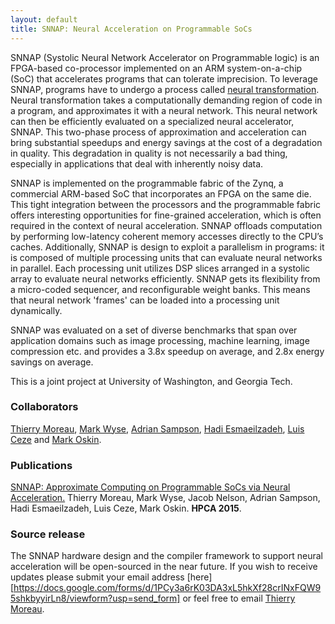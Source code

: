 ```yaml
---
layout: default
title: SNNAP: Neural Acceleration on Programmable SoCs
---
```

SNNAP (Systolic Neural Network Accelerator on Programmable logic) is an FPGA-based co-processor implemented on an ARM system-on-a-chip (SoC) that accelerates programs that can tolerate imprecision. To leverage SNNAP, programs have to undergo a process called [neural transformation](http://sampa.cs.washington.edu/research/approximation/npu.html). Neural transformation takes a computationally demanding region of code in a program, and approximates it with a neural network. This neural network can then be efficiently evaluated on a specialized neural accelerator, SNNAP. This two-phase process of approximation and acceleration can bring substantial speedups and energy savings at the cost of a degradation in quality. This degradation in quality is not necessarily a bad thing, especially in applications that deal with inherently noisy data. 

SNNAP is implemented on the programmable fabric of the Zynq, a commercial ARM-based SoC that incorporates an FPGA on the same die. This tight integration between the processors and the programmable fabric offers interesting opportunities for fine-grained acceleration, which is often required in the context of neural acceleration. SNNAP offloads computation by performing low-latency coherent memory accesses directly to the CPU’s caches. Additionally, SNNAP is design to exploit a parallelism in programs: it is composed of multiple processing units that can evaluate neural networks in parallel. Each processing unit utilizes DSP slices arranged in a systolic array to evaluate neural networks efficiently. SNNAP gets its flexibility from a micro-coded sequencer, and reconfigurable weight banks. This means that neural network 'frames' can be loaded into a processing unit dynamically.

SNNAP was evaluated on a set of diverse benchmarks that span over application domains such as image processing, machine learning, image compression etc. and provides a 3.8x speedup on average, and 2.8x energy savings on average.

This is a joint project at University of Washington, and Georgia Tech.

### Collaborators

[Thierry Moreau](http://www.cs.washington.edu/homes/moreau/),
[Mark Wyse](http://homes.cs.washington.edu/homes/wysem/),
[Adrian Sampson](http://www.cs.washington.edu/homes/asampson/),
[Hadi Esmaeilzadeh](http://www.cc.gatech.edu/~hadi/),
[Luis Ceze](http://www.cs.washington.edu/homes/luisceze/) and
[Mark Oskin](http://www.cs.washington.edu/homes/oskin/).

### Publications

[SNNAP: Approximate Computing on Programmable SoCs via Neural Acceleration.](http://homes.cs.washington.edu/~asampson/media/papers/snnap-hpca2015.pdf)
Thierry Moreau, Mark Wyse, Jacob Nelson, Adrian Sampson, Hadi Esmaeilzadeh, Luis Ceze, Mark Oskin. **HPCA
2015**.

### Source release

The SNNAP hardware design and the compiler framework to support neural acceleration will be open-sourced in the near future.
If you wish to receive updates please submit your email address [here]  [https://docs.google.com/forms/d/1PCy3a6rK03DA3xL5hkXf28crINxFQW95shkbyyirLn8/viewform?usp=send_form] or feel free to email [Thierry Moreau](http://www.cs.washington.edu/homes/moreau/).

